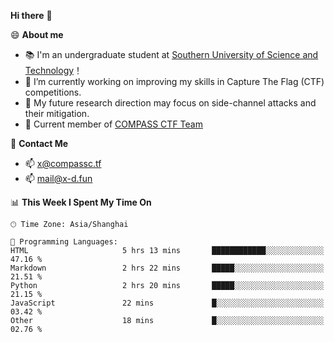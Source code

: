 **Hi there** 👋


😄 **About me**

- 📚 I'm an undergraduate student at [Southern University of Science and Technology](https://www.sustech.edu.cn)！
- 🌱 I’m currently working on improving my skills in Capture The Flag (CTF) competitions.
- 🔭 My future research direction may focus on side-channel attacks and their mitigation.
- 🚩 Current member of [COMPASS CTF Team](https://blog.compassc.tf/) 

👋 **Contact Me**

- 📫 [x@compassc.tf](mailto:x@compassc.tf)
- 📫 [mail@x-d.fun](mailto:mail@x-d.fun)


<!--START_SECTION:waka-->
📊 **This Week I Spent My Time On** 

```text
🕑︎ Time Zone: Asia/Shanghai

💬 Programming Languages: 
HTML                     5 hrs 13 mins       ████████████░░░░░░░░░░░░░   47.16 % 
Markdown                 2 hrs 22 mins       █████░░░░░░░░░░░░░░░░░░░░   21.51 % 
Python                   2 hrs 20 mins       █████░░░░░░░░░░░░░░░░░░░░   21.15 % 
JavaScript               22 mins             █░░░░░░░░░░░░░░░░░░░░░░░░   03.42 % 
Other                    18 mins             █░░░░░░░░░░░░░░░░░░░░░░░░   02.76 % 
```


<!--END_SECTION:waka-->

